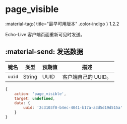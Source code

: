 # page_visible
:material-tag:{ title="最早可用版本" .color-indigo } <span class="text-version">1.2.2</span>

Echo-Live 客户端页面重新可见时发送。

## :material-send: 发送数据
| 键名 | 类型 | 预期值 | 描述 |
| - | - | - | - |
| `uuid` | String | UUID | 客户端自己的 UUID。 |

``` javascript title="示例"
{
    action: 'page_visible',
    target: undefined,
    data: {
        uuid: '2c3103f0-b4ec-4041-b17a-a3d5d19d515a'
    }
}
```